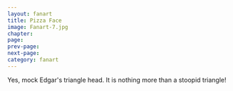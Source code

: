 ```yaml
---
layout: fanart
title: Pizza Face
image: Fanart-7.jpg
chapter: 
page: 
prev-page:
next-page: 
category: fanart
---
```

Yes, mock Edgar's triangle head. It is nothing more than a stoopid triangle!



